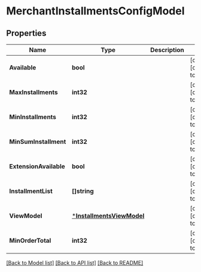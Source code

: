 # MerchantInstallmentsConfigModel

## Properties
Name | Type | Description | Notes
------------ | ------------- | ------------- | -------------
**Available** | **bool** |  | [optional] [default to null]
**MaxInstallments** | **int32** |  | [optional] [default to null]
**MinInstallments** | **int32** |  | [optional] [default to null]
**MinSumInstallment** | **int32** |  | [optional] [default to null]
**ExtensionAvailable** | **bool** |  | [optional] [default to null]
**InstallmentList** | **[]string** |  | [optional] [default to null]
**ViewModel** | [***InstallmentsViewModel**](InstallmentsViewModel.md) |  | [optional] [default to null]
**MinOrderTotal** | **int32** |  | [optional] [default to null]

[[Back to Model list]](../README.md#documentation-for-models) [[Back to API list]](../README.md#documentation-for-api-endpoints) [[Back to README]](../README.md)


